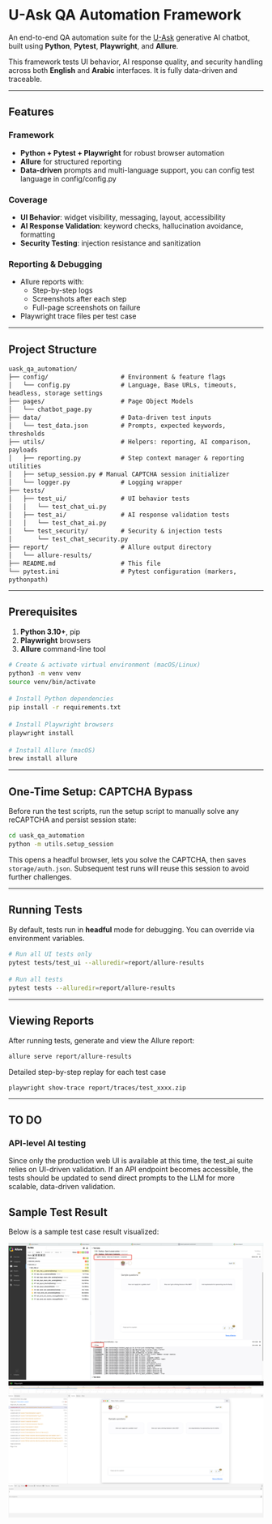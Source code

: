 # U-Ask QA Automation Framework

An end-to-end QA automation suite for the [U-Ask](https://ask.u.ae) generative AI chatbot, built using **Python**, **Pytest**, **Playwright**, and **Allure**.

This framework tests UI behavior, AI response quality, and security handling across both **English** and **Arabic** interfaces. It is fully data-driven and traceable.

---

## Features

### Framework
- **Python + Pytest + Playwright** for robust browser automation
- **Allure** for structured reporting
- **Data-driven** prompts and multi-language support, you can config test language in config/config.py 

### Coverage
- **UI Behavior**: widget visibility, messaging, layout, accessibility
- **AI Response Validation**: keyword checks, hallucination avoidance, formatting
- **Security Testing**: injection resistance and sanitization

### Reporting & Debugging
- Allure reports with:
  - Step-by-step logs
  - Screenshots after each step
  - Full-page screenshots on failure
- Playwright trace files per test case

---

## Project Structure

```
uask_qa_automation/
├── config/                    # Environment & feature flags
│   └── config.py              # Language, Base URLs, timeouts, headless, storage settings
├── pages/                     # Page Object Models
│   └── chatbot_page.py
├── data/                      # Data-driven test inputs
│   └── test_data.json         # Prompts, expected keywords, thresholds
├── utils/                     # Helpers: reporting, AI comparison, payloads
│   ├── reporting.py           # Step context manager & reporting utilities
│   ├── setup_session.py # Manual CAPTCHA session initializer
│   └── logger.py              # Logging wrapper
├── tests/
│   ├── test_ui/               # UI behavior tests
│   │   └── test_chat_ui.py
│   ├── test_ai/               # AI response validation tests
│   │   └── test_chat_ai.py
│   └── test_security/         # Security & injection tests
│       └── test_chat_security.py
├── report/                    # Allure output directory
│   └── allure-results/
├── README.md                  # This file
└── pytest.ini                 # Pytest configuration (markers, pythonpath)
```

---

## Prerequisites

1. **Python 3.10+**, pip
2. **Playwright** browsers
3. **Allure** command-line tool

```bash
# Create & activate virtual environment (macOS/Linux)
python3 -m venv venv
source venv/bin/activate

# Install Python dependencies
pip install -r requirements.txt

# Install Playwright browsers
playwright install

# Install Allure (macOS)
brew install allure

```

---

## One-Time Setup: CAPTCHA Bypass

Before run the test scripts, run the setup script to manually solve any reCAPTCHA and persist session state:

```bash
cd uask_qa_automation
python -m utils.setup_session
```

This opens a headful browser, lets you solve the CAPTCHA, then saves `storage/auth.json`. Subsequent test runs will reuse this session to avoid further challenges.

---

## Running Tests

By default, tests run in **headful** mode for debugging. You can override via environment variables.

```bash
# Run all UI tests only
pytest tests/test_ui --alluredir=report/allure-results

# Run all tests
pytest tests --alluredir=report/allure-results
```

---

## Viewing Reports

After running tests, generate and view the Allure report:

```bash
allure serve report/allure-results

```
Detailed step-by-step replay for each test case

```
playwright show-trace report/traces/test_xxxx.zip
```
---


##  TO DO

### API-level AI testing
Since only the production web UI is available at this time, the test_ai suite relies on UI-driven validation. If an API endpoint becomes accessible, the tests should be updated to send direct prompts to the LLM for more scalable, data-driven validation.


## Sample Test Result

Below is a sample test case result visualized:

![Sample Test Result via Allure](assets/sample_allure_result.jpg)
![Sample Test Result via Playwright](assets/sample_playwright_result.jpg)









